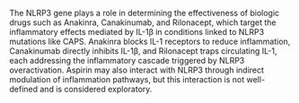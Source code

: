 The NLRP3 gene plays a role in determining the effectiveness of biologic drugs such as Anakinra, Canakinumab, and Rilonacept, which target the inflammatory effects mediated by IL-1β in conditions linked to NLRP3 mutations like CAPS. Anakinra blocks IL-1 receptors to reduce inflammation, Canakinumab directly inhibits IL-1β, and Rilonacept traps circulating IL-1, each addressing the inflammatory cascade triggered by NLRP3 overactivation. Aspirin may also interact with NLRP3 through indirect modulation of inflammation pathways, but this interaction is not well-defined and is considered exploratory.